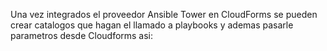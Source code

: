 Una vez integrados el proveedor Ansible Tower en CloudForms se pueden crear catalogos que hagan el llamado a playbooks y ademas pasarle parametros desde Cloudforms asi:

